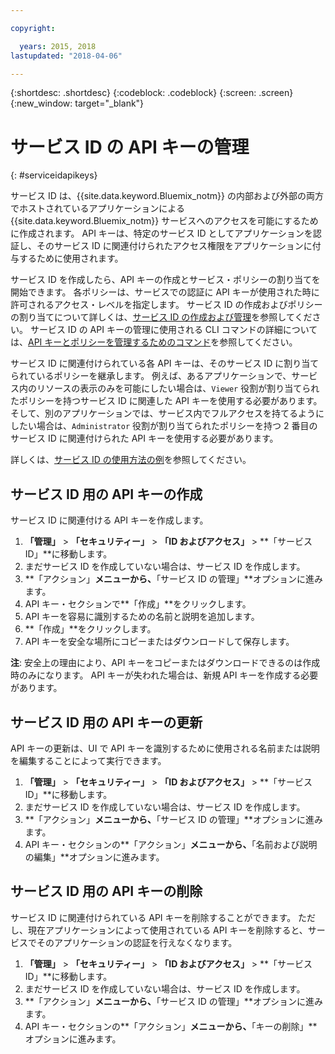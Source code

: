 ```yaml
---

copyright:

  years: 2015, 2018
lastupdated: "2018-04-06"

---
```


{:shortdesc: .shortdesc}
{:codeblock: .codeblock}
{:screen: .screen}
{:new_window: target="_blank"}

# サービス ID の API キーの管理
{: #serviceidapikeys}

サービス ID は、{{site.data.keyword.Bluemix_notm}} の内部および外部の両方でホストされているアプリケーションによる {{site.data.keyword.Bluemix_notm}} サービスへのアクセスを可能にするために作成されます。 API キーは、特定のサービス ID としてアプリケーションを認証し、そのサービス ID に関連付けられたアクセス権限をアプリケーションに付与するために使用されます。

サービス ID を作成したら、API キーの作成とサービス・ポリシーの割り当てを開始できます。 各ポリシーは、サービスでの認証に API キーが使用された時に許可されるアクセス・レベルを指定します。 サービス ID の作成およびポリシーの割り当てについて詳しくは、[サービス ID の作成および管理](/docs/iam/serviceid.html#serviceids)を参照してください。 サービス ID の API キーの管理に使用される CLI コマンドの詳細については、[API キーとポリシーを管理するためのコマンド](/docs/cli/reference/bluemix_cli/bx_cli.html#bx_commands_iam)を参照してください。

サービス ID に関連付けられている各 API キーは、そのサービス ID に割り当てられているポリシーを継承します。 例えば、あるアプリケーションで、サービス内のリソースの表示のみを可能にしたい場合は、`Viewer` 役割が割り当てられたポリシーを持つサービス ID に関連した API キーを使用する必要があります。 そして、別のアプリケーションでは、サービス内でフルアクセスを持てるようにしたい場合は、`Administrator` 役割が割り当てられたポリシーを持つ 2 番目のサービス ID に関連付けられた API キーを使用する必要があります。

詳しくは、[サービス ID の使用方法の例](/docs/iam/serviceid.html#examples-of-how-to-use-a-service-id)を参照してください。

## サービス ID 用の API キーの作成

サービス ID に関連付ける API キーを作成します。

1. **「管理」** &gt; **「セキュリティー」** &gt; **「ID およびアクセス」** &gt; **「サービス ID」**に移動します。
2. まだサービス ID を作成していない場合は、サービス ID を作成します。
3. **「アクション」**メニューから、**「サービス ID の管理」**オプションに進みます。
4. API キー・セクションで**「作成」**をクリックします。
5. API キーを容易に識別するための名前と説明を追加します。
6. **「作成」**をクリックします。
7. API キーを安全な場所にコピーまたはダウンロードして保存します。

**注**: 安全上の理由により、API キーをコピーまたはダウンロードできるのは作成時のみになります。 API キーが失われた場合は、新規 API キーを作成する必要があります。

## サービス ID 用の API キーの更新

API キーの更新は、UI で API キーを識別するために使用される名前または説明を編集することによって実行できます。

1. **「管理」** &gt; **「セキュリティー」** &gt; **「ID およびアクセス」** &gt; **「サービス ID」**に移動します。
2. まだサービス ID を作成していない場合は、サービス ID を作成します。
3. **「アクション」**メニューから、**「サービス ID の管理」**オプションに進みます。
4. API キー・セクションの**「アクション」**メニューから、**「名前および説明の編集」**オプションに進みます。


## サービス ID 用の API キーの削除

サービス ID に関連付けられている API キーを削除することができます。 ただし、現在アプリケーションによって使用されている API キーを削除すると、サービスでそのアプリケーションの認証を行えなくなります。

1. **「管理」** &gt; **「セキュリティー」** &gt; **「ID およびアクセス」** &gt; **「サービス ID」**に移動します。
2. まだサービス ID を作成していない場合は、サービス ID を作成します。
3. **「アクション」**メニューから、**「サービス ID の管理」**オプションに進みます。
4. API キー・セクションの**「アクション」**メニューから、**「キーの削除」**オプションに進みます。
